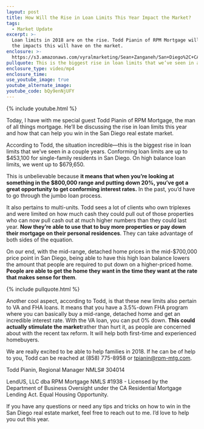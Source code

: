 ```yaml
---
layout: post
title: How Will the Rise in Loan Limits This Year Impact the Market?
tags:
  - Market Update
excerpt: >-
  Loan limits in 2018 are on the rise. Todd Pianin of RPM Mortgage will discuss
  the impacts this will have on the market.
enclosure: >-
  https://s3.amazonaws.com/vyralmarketing/Sean+Zanganeh/San+Diego%2C+CA+Real+Estate+Loan+Limits.mp4
pullquote: This is the biggest rise in loan limits that we’ve seen in a couple years.
enclosure_type: video/mp4
enclosure_time:
use_youtube_image: true
youtube_alternate_image:
youtube_code: bQy9enNjUFY
---
```


{% include youtube.html %}

Today, I have with me special guest Todd Pianin of RPM Mortgage, the man of all things mortgage. He’ll be discussing the rise in loan limits this year and how that can help you win in the San Diego real estate market.

According to Todd, the situation incredible—this is the biggest rise in loan limits that we’ve seen in a couple years. Conforming loan limits are up to $453,100 for single-family residents in San Diego. On high balance loan limits, we went up to $679,650.

This is unbelievable because **it means that when you’re looking at something in the $800,000 range and putting down 20%, you’ve got a great opportunity to get conforming interest rates.** In the past, you’d have to go through the jumbo loan process.

It also pertains to multi-units. Todd sees a lot of clients who own triplexes and were limited on how much cash they could pull out of those properties who can now pull cash out at much higher numbers than they could last year. **Now they’re able to use that to buy more properties or pay down their mortgage on their personal residences**. They can take advantage of both sides of the equation.

On our end, with the mid-range, detached home prices in the mid-$700,000 price point in San Diego, being able to have this high loan balance lowers the amount that people are required to put down on a higher-priced home. **People are able to get the home they want in the time they want at the rate that makes sense for them**.

{% include pullquote.html %}

Another cool aspect, according to Todd, is that these new limits also pertain to VA and FHA loans. It means that you have a 3.5%-down FHA program where you can basically buy a mid-range, detached home and get an incredible interest rate. With the VA loan, you can put 0% down. **This could actually stimulate the market**rather than hurt it, as people are concerned about with the recent tax reform. It will help both first-time and experienced homebuyers.

We are really excited to be able to help families in 2018. If he can be of help to you, Todd can be reached at (858) 775-8958 or tpianin@rpm-mtg.com.

Todd Pianin, Regional Manager NMLS# 304014

LendUS, LLC dba RPM Mortgage NMLS #1938 - Licensed by the Department of Business Oversight under the CA Residential Mortgage Lending Act. Equal Housing Opportunity.

If you have any questions or need any tips and tricks on how to win in the San Diego real estate market, feel free to reach out to me. I’d love to help you out this year.